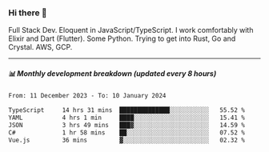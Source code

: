 ### Hi there 👋

Full Stack Dev. Eloquent in JavaScript/TypeScript. I work comfortably with Elixir and Dart (Flutter). Some Python. Trying to get into Rust, Go and Crystal. AWS, GCP.

***

##### 📊 Monthly development breakdown (updated every 8 hours)

<!--START_SECTION:waka-->

```txt
From: 11 December 2023 - To: 10 January 2024

TypeScript     14 hrs 31 mins  ██████████████░░░░░░░░░░░   55.52 %
YAML           4 hrs 1 min     ████░░░░░░░░░░░░░░░░░░░░░   15.41 %
JSON           3 hrs 49 mins   ███▓░░░░░░░░░░░░░░░░░░░░░   14.59 %
C#             1 hr 58 mins    ██░░░░░░░░░░░░░░░░░░░░░░░   07.52 %
Vue.js         36 mins         ▓░░░░░░░░░░░░░░░░░░░░░░░░   02.32 %
```

<!--END_SECTION:waka-->
